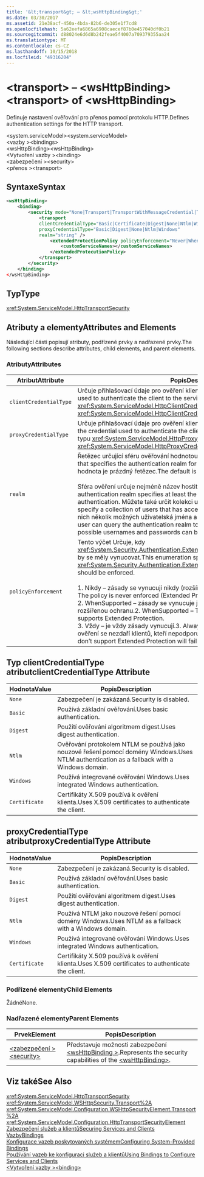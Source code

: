 ```yaml
---
title: '&lt;transport&gt; – &lt;wsHttpBinding&gt;'
ms.date: 03/30/2017
ms.assetid: 21e38acf-450a-4bda-82b6-de305e1f7cd8
ms.openlocfilehash: 5a62eefa6865a6908caecef87b0e457040df0b21
ms.sourcegitcommit: d88024e6d6d8b242feae5f4007a709379355aa24
ms.translationtype: MT
ms.contentlocale: cs-CZ
ms.lasthandoff: 10/15/2018
ms.locfileid: "49316204"
---
```

# <a name="lttransportgt-of-ltwshttpbindinggt"></a><span data-ttu-id="c8504-102">&lt;transport&gt; – &lt;wsHttpBinding&gt;</span><span class="sxs-lookup"><span data-stu-id="c8504-102">&lt;transport&gt; of &lt;wsHttpBinding&gt;</span></span>
<span data-ttu-id="c8504-103">Definuje nastavení ověřování pro přenos pomocí protokolu HTTP.</span><span class="sxs-lookup"><span data-stu-id="c8504-103">Defines authentication settings for the HTTP transport.</span></span>  
  
 <span data-ttu-id="c8504-104">\<system.serviceModel></span><span class="sxs-lookup"><span data-stu-id="c8504-104">\<system.serviceModel></span></span>  
<span data-ttu-id="c8504-105">\<vazby ></span><span class="sxs-lookup"><span data-stu-id="c8504-105">\<bindings></span></span>  
<span data-ttu-id="c8504-106">\<wsHttpBinding></span><span class="sxs-lookup"><span data-stu-id="c8504-106">\<wsHttpBinding></span></span>  
<span data-ttu-id="c8504-107">\<Vytvoření vazby ></span><span class="sxs-lookup"><span data-stu-id="c8504-107">\<binding></span></span>  
<span data-ttu-id="c8504-108">\<zabezpečení ></span><span class="sxs-lookup"><span data-stu-id="c8504-108">\<security></span></span>  
<span data-ttu-id="c8504-109">\<přenos ></span><span class="sxs-lookup"><span data-stu-id="c8504-109">\<transport></span></span>  
  
## <a name="syntax"></a><span data-ttu-id="c8504-110">Syntaxe</span><span class="sxs-lookup"><span data-stu-id="c8504-110">Syntax</span></span>  
  
```xml  
<wsHttpBinding>  
    <binding>  
        <security mode="None|Transport|TransportWithMessageCredential|TransportCredentialOnly">  
            <transport  
            clientCredentialType="Basic|Certificate|Digest|None|Ntlm|Windows"  
            proxyCredentialType="Basic|Digest|None|Ntlm|Windows"  
            realm="string" />  
                <extendedProtectionPolicy policyEnforcement="Never|WhenSupported|Always" protectionScenario="TransportSelected|TrustedProxy">  
                    <customServiceNames></customServiceNames>  
                </extendedProtecutionPolicy>  
            </transport>  
        </security>  
    </binding>  
</wsHttpBinding>  
```  
  
## <a name="type"></a><span data-ttu-id="c8504-111">Typ</span><span class="sxs-lookup"><span data-stu-id="c8504-111">Type</span></span>  
 <xref:System.ServiceModel.HttpTransportSecurity>  
  
## <a name="attributes-and-elements"></a><span data-ttu-id="c8504-112">Atributy a elementy</span><span class="sxs-lookup"><span data-stu-id="c8504-112">Attributes and Elements</span></span>  
 <span data-ttu-id="c8504-113">Následující části popisují atributy, podřízené prvky a nadřazené prvky.</span><span class="sxs-lookup"><span data-stu-id="c8504-113">The following sections describe attributes, child elements, and parent elements.</span></span>  
  
### <a name="attributes"></a><span data-ttu-id="c8504-114">Atributy</span><span class="sxs-lookup"><span data-stu-id="c8504-114">Attributes</span></span>  
  
|<span data-ttu-id="c8504-115">Atribut</span><span class="sxs-lookup"><span data-stu-id="c8504-115">Attribute</span></span>|<span data-ttu-id="c8504-116">Popis</span><span class="sxs-lookup"><span data-stu-id="c8504-116">Description</span></span>|  
|---------------|-----------------|  
|`clientCredentialType`|<span data-ttu-id="c8504-117">Určuje přihlašovací údaje pro ověření klienta ke službě.</span><span class="sxs-lookup"><span data-stu-id="c8504-117">Specifies the credential used to authenticate the client to the service.</span></span> <span data-ttu-id="c8504-118">Tento atribut je typu <xref:System.ServiceModel.HttpClientCredentialType>.</span><span class="sxs-lookup"><span data-stu-id="c8504-118">This attribute is of type <xref:System.ServiceModel.HttpClientCredentialType>.</span></span>|  
|`proxyCredentialType`|<span data-ttu-id="c8504-119">Určuje přihlašovací údaje pro ověření klienta pro proxy server domény.</span><span class="sxs-lookup"><span data-stu-id="c8504-119">Specifies the credential used to authenticate the client to a domain proxy.</span></span> <span data-ttu-id="c8504-120">Tento atribut je typu <xref:System.ServiceModel.HttpProxyCredentialType>.</span><span class="sxs-lookup"><span data-stu-id="c8504-120">This attribute is of type <xref:System.ServiceModel.HttpProxyCredentialType>.</span></span>|  
|`realm`|<span data-ttu-id="c8504-121">Řetězec určující sféru ověřování hodnotou hash nebo základní ověřování.</span><span class="sxs-lookup"><span data-stu-id="c8504-121">A string that specifies the authentication realm for digest or basic authentication.</span></span> <span data-ttu-id="c8504-122">Výchozí hodnota je prázdný řetězec.</span><span class="sxs-lookup"><span data-stu-id="c8504-122">The default is an empty string.</span></span><br /><br /> <span data-ttu-id="c8504-123">Sféra ověření určuje nejméně název hostitele, který provádí ověřování.</span><span class="sxs-lookup"><span data-stu-id="c8504-123">An authentication realm specifies at least the name of the host that performs the authentication.</span></span> <span data-ttu-id="c8504-124">Můžete také určit kolekci uživatelů, který má přístup.</span><span class="sxs-lookup"><span data-stu-id="c8504-124">It can also specify a collection of users that has access.</span></span> <span data-ttu-id="c8504-125">Sféra ověření pro ověření, který z nich několik možných uživatelská jména a hesla je možné dotazovat uživatele.</span><span class="sxs-lookup"><span data-stu-id="c8504-125">A user can query the authentication realm to ascertain which one of the several possible usernames and passwords can be used.</span></span>|  
|`policyEnforcement`|<span data-ttu-id="c8504-126">Tento výčet Určuje, kdy <xref:System.Security.Authentication.ExtendedProtection.ExtendedProtectionPolicy> by se měly vynucovat.</span><span class="sxs-lookup"><span data-stu-id="c8504-126">This enumeration specifies when the <xref:System.Security.Authentication.ExtendedProtection.ExtendedProtectionPolicy> should be enforced.</span></span><br /><br /> <span data-ttu-id="c8504-127">1.  Nikdy – zásady se vynucují nikdy (rozšířené ochrany je zakázáno).</span><span class="sxs-lookup"><span data-stu-id="c8504-127">1.  Never – The policy is never enforced (Extended Protection is disabled).</span></span><br /><span data-ttu-id="c8504-128">2.  WhenSupported – zásady se vynucuje jenom v případě, že klient podporuje rozšířenou ochranu.</span><span class="sxs-lookup"><span data-stu-id="c8504-128">2.  WhenSupported – The policy is enforced only if the client supports Extended Protection.</span></span><br /><span data-ttu-id="c8504-129">3.  Vždy – je vždy zásady vynucují.</span><span class="sxs-lookup"><span data-stu-id="c8504-129">3.  Always – The policy is always enforced.</span></span> <span data-ttu-id="c8504-130">K ověření se nezdaří klientů, kteří nepodporují rozšířenou ochranu.</span><span class="sxs-lookup"><span data-stu-id="c8504-130">Clients which don’t support Extended Protection will fail to authenticate.</span></span>|  
  
## <a name="clientcredentialtype-attribute"></a><span data-ttu-id="c8504-131">Typ clientCredentialType atribut</span><span class="sxs-lookup"><span data-stu-id="c8504-131">clientCredentialType Attribute</span></span>  
  
|<span data-ttu-id="c8504-132">Hodnota</span><span class="sxs-lookup"><span data-stu-id="c8504-132">Value</span></span>|<span data-ttu-id="c8504-133">Popis</span><span class="sxs-lookup"><span data-stu-id="c8504-133">Description</span></span>|  
|-----------|-----------------|  
|`None`|<span data-ttu-id="c8504-134">Zabezpečení je zakázaná.</span><span class="sxs-lookup"><span data-stu-id="c8504-134">Security is disabled.</span></span>|  
|`Basic`|<span data-ttu-id="c8504-135">Používá základní ověřování.</span><span class="sxs-lookup"><span data-stu-id="c8504-135">Uses basic authentication.</span></span>|  
|`Digest`|<span data-ttu-id="c8504-136">Použití ověřování algoritmem digest.</span><span class="sxs-lookup"><span data-stu-id="c8504-136">Uses digest authentication.</span></span>|  
|`Ntlm`|<span data-ttu-id="c8504-137">Ověřování protokolem NTLM se používá jako nouzové řešení pomocí domény Windows.</span><span class="sxs-lookup"><span data-stu-id="c8504-137">Uses NTLM authentication as a fallback with a Windows domain.</span></span>|  
|`Windows`|<span data-ttu-id="c8504-138">Používá integrované ověřování Windows.</span><span class="sxs-lookup"><span data-stu-id="c8504-138">Uses integrated Windows authentication.</span></span>|  
|`Certificate`|<span data-ttu-id="c8504-139">Certifikáty X.509 používá k ověření klienta.</span><span class="sxs-lookup"><span data-stu-id="c8504-139">Uses X.509 certificates to authenticate the client.</span></span>|  
  
## <a name="proxycredentialtype-attribute"></a><span data-ttu-id="c8504-140">proxyCredentialType atribut</span><span class="sxs-lookup"><span data-stu-id="c8504-140">proxyCredentialType Attribute</span></span>  
  
|<span data-ttu-id="c8504-141">Hodnota</span><span class="sxs-lookup"><span data-stu-id="c8504-141">Value</span></span>|<span data-ttu-id="c8504-142">Popis</span><span class="sxs-lookup"><span data-stu-id="c8504-142">Description</span></span>|  
|-----------|-----------------|  
|`None`|<span data-ttu-id="c8504-143">Zabezpečení je zakázaná.</span><span class="sxs-lookup"><span data-stu-id="c8504-143">Security is disabled.</span></span>|  
|`Basic`|<span data-ttu-id="c8504-144">Používá základní ověřování.</span><span class="sxs-lookup"><span data-stu-id="c8504-144">Uses basic authentication.</span></span>|  
|`Digest`|<span data-ttu-id="c8504-145">Použití ověřování algoritmem digest.</span><span class="sxs-lookup"><span data-stu-id="c8504-145">Uses digest authentication.</span></span>|  
|`Ntlm`|<span data-ttu-id="c8504-146">Používá NTLM jako nouzové řešení pomocí domény Windows.</span><span class="sxs-lookup"><span data-stu-id="c8504-146">Uses NTLM as a fallback with a Windows domain.</span></span>|  
|`Windows`|<span data-ttu-id="c8504-147">Používá integrované ověřování Windows.</span><span class="sxs-lookup"><span data-stu-id="c8504-147">Uses integrated Windows authentication.</span></span>|  
|`Certificate`|<span data-ttu-id="c8504-148">Certifikáty X.509 používá k ověření klienta.</span><span class="sxs-lookup"><span data-stu-id="c8504-148">Uses X.509 certificates to authenticate the client.</span></span>|  
  
### <a name="child-elements"></a><span data-ttu-id="c8504-149">Podřízené elementy</span><span class="sxs-lookup"><span data-stu-id="c8504-149">Child Elements</span></span>  
 <span data-ttu-id="c8504-150">Žádné</span><span class="sxs-lookup"><span data-stu-id="c8504-150">None.</span></span>  
  
### <a name="parent-elements"></a><span data-ttu-id="c8504-151">Nadřazené elementy</span><span class="sxs-lookup"><span data-stu-id="c8504-151">Parent Elements</span></span>  
  
|<span data-ttu-id="c8504-152">Prvek</span><span class="sxs-lookup"><span data-stu-id="c8504-152">Element</span></span>|<span data-ttu-id="c8504-153">Popis</span><span class="sxs-lookup"><span data-stu-id="c8504-153">Description</span></span>|  
|-------------|-----------------|  
|[<span data-ttu-id="c8504-154">\<zabezpečení ></span><span class="sxs-lookup"><span data-stu-id="c8504-154">\<security></span></span>](../../../../../docs/framework/configure-apps/file-schema/wcf/security-of-wshttpbinding.md)|<span data-ttu-id="c8504-155">Představuje možnosti zabezpečení [ \<wsHttpBinding >](../../../../../docs/framework/configure-apps/file-schema/wcf/wshttpbinding.md).</span><span class="sxs-lookup"><span data-stu-id="c8504-155">Represents the security capabilities of the [\<wsHttpBinding>](../../../../../docs/framework/configure-apps/file-schema/wcf/wshttpbinding.md).</span></span>|  
  
## <a name="see-also"></a><span data-ttu-id="c8504-156">Viz také</span><span class="sxs-lookup"><span data-stu-id="c8504-156">See Also</span></span>  
 <xref:System.ServiceModel.HttpTransportSecurity>  
 <xref:System.ServiceModel.WSHttpSecurity.Transport%2A>  
 <xref:System.ServiceModel.Configuration.WSHttpSecurityElement.Transport%2A>  
 <xref:System.ServiceModel.Configuration.HttpTransportSecurityElement>  
 [<span data-ttu-id="c8504-157">Zabezpečení služeb a klientů</span><span class="sxs-lookup"><span data-stu-id="c8504-157">Securing Services and Clients</span></span>](../../../../../docs/framework/wcf/feature-details/securing-services-and-clients.md)  
 [<span data-ttu-id="c8504-158">Vazby</span><span class="sxs-lookup"><span data-stu-id="c8504-158">Bindings</span></span>](../../../../../docs/framework/wcf/bindings.md)  
 [<span data-ttu-id="c8504-159">Konfigurace vazeb poskytovaných systémem</span><span class="sxs-lookup"><span data-stu-id="c8504-159">Configuring System-Provided Bindings</span></span>](../../../../../docs/framework/wcf/feature-details/configuring-system-provided-bindings.md)  
 [<span data-ttu-id="c8504-160">Používání vazeb ke konfiguraci služeb a klientů</span><span class="sxs-lookup"><span data-stu-id="c8504-160">Using Bindings to Configure Services and Clients</span></span>](../../../../../docs/framework/wcf/using-bindings-to-configure-services-and-clients.md)  
 [<span data-ttu-id="c8504-161">\<Vytvoření vazby ></span><span class="sxs-lookup"><span data-stu-id="c8504-161">\<binding></span></span>](../../../../../docs/framework/misc/binding.md)
